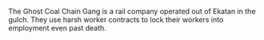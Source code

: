 The Ghost Coal Chain Gang is a rail company operated out of Ekatan in the gulch. They use harsh worker contracts to lock their workers into employment even past death.
